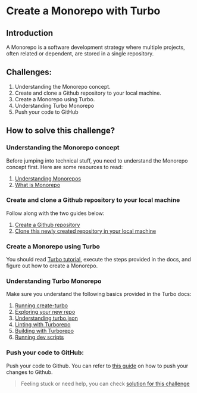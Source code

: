 # Create a Monorepo with Turbo

## Introduction

A Monorepo is a software development strategy where multiple projects, often related or dependent, are stored in a single repository.

## Challenges:

1. Understanding the Monorepo concept.
2. Create and clone a Github repository to your local machine.
3. Create a Monorepo using Turbo.
4. Understanding Turbo Monorepo
5. Push your code to GitHub 

## How to solve this challenge?

### Understanding the Monorepo concept

Before jumping into technical stuff, you need to understand the Monorepo concept first. Here are some resources to read:

1. [Understanding Monorepos](https://monorepo.tools/)
2. [What is Monorepo](https://semaphoreci.com/blog/what-is-monorepo)

### Create and clone a Github repository to your local machine

Follow along with the two guides below:

1. [Create a Github repository](https://docs.github.com/en/repositories/creating-and-managing-repositories/quickstart-for-repositories)
2. [Clone this newly created repository in your local machine](https://docs.github.com/en/repositories/creating-and-managing-repositories/cloning-a-repository)

###  Create a Monorepo using Turbo

You should read [Turbo tutorial](https://turbo.build/repo/docs/getting-started/create-new#full-tutorial), execute the steps provided in the docs, and figure out how to create a Monorepo.

### Understanding Turbo Monorepo

Make sure you understand the following basics provided in the Turbo docs:

1. [Running create-turbo](https://turbo.build/repo/docs/getting-started/create-new#1-running-create-turbo)
2. [Exploring your new repo](https://turbo.build/repo/docs/getting-started/create-new#2-exploring-your-new-repo)
3. [Understanding turbo.json](https://turbo.build/repo/docs/getting-started/create-new#3-understanding-turbojson)
4. [Linting with Turborepo](https://turbo.build/repo/docs/getting-started/create-new#4-linting-with-turborepo)
5. [Building with Turborepo](https://turbo.build/repo/docs/getting-started/create-new#5-building-with-turborepo)
6. [Running dev scripts](https://turbo.build/repo/docs/getting-started/create-new#6-running-dev-scripts)

### Push your code to GitHub:

Push your code to Github. You can refer to [this guide](https://docs.github.com/en/migrations/importing-source-code/using-the-command-line-to-import-source-code/adding-locally-hosted-code-to-github?platform=mac) on how to push your changes to Github.


>Feeling stuck or need help, you can check [solution for this challenge](/docs/build-from-scratch/shadcn-ui/project-setup/create-monorepo-with-turbo/solution)